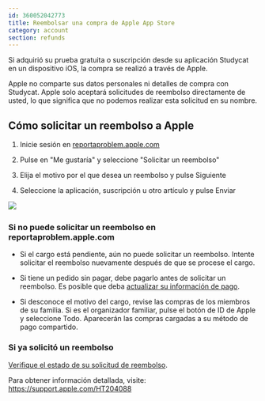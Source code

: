 ```yaml
---
id: 360052042773
title: Reembolsar una compra de Apple App Store
category: account
section: refunds
---
```

Si adquirió su prueba gratuita o suscripción desde su aplicación Studycat en un dispositivo iOS, la compra se realizó a través de Apple.

Apple no comparte sus datos personales ni detalles de compra con Studycat. Apple solo aceptará solicitudes de reembolso directamente de usted, lo que significa que no podemos realizar esta solicitud en su nombre.

Cómo solicitar un reembolso a Apple
----------------------------------

1. Inicie sesión en [reportaproblem.apple.com](https://reportaproblem.apple.com/)

2. Pulse en "Me gustaría" y seleccione "Solicitar un reembolso"

3. Elija el motivo por el que desea un reembolso y pulse Siguiente

4. Seleccione la aplicación, suscripción u otro artículo y pulse Enviar

​![](/attachments/token/EIRFxjZzzik6OVcPJeEE4MFaP/?name=ios14-iphone-12-pro-safari-report-a-problem.png)​

### Si no puede solicitar un reembolso en reportaproblem.apple.com

- Si el cargo está pendiente, aún no puede solicitar un reembolso. Intente solicitar el reembolso nuevamente después de que se procese el cargo.

- Si tiene un pedido sin pagar, debe pagarlo antes de solicitar un reembolso. Es posible que deba [actualizar su información de pago](https://support.apple.com/kb/HT201266).

- Si desconoce el motivo del cargo, revise las compras de los miembros de su familia. Si es el organizador familiar, pulse el botón de ID de Apple y seleccione Todo. Aparecerán las compras cargadas a su método de pago compartido.

### Si ya solicitó un reembolso

[Verifique el estado de su solicitud de reembolso](https://support.apple.com/kb/HT210904).

Para obtener información detallada, visite: <https://support.apple.com/HT204088>